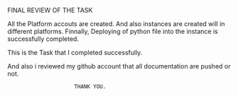 FINAL REVIEW OF THE TASK

All the Platform accouts are created.
And also instances are created will in different platforms.
Finnally, Deploying of python file into the instance is successfully completed.

This is the Task that I completed successfully.

And also i reviewed my github account that all documentation are pushed or not.


                         THANK YOU.